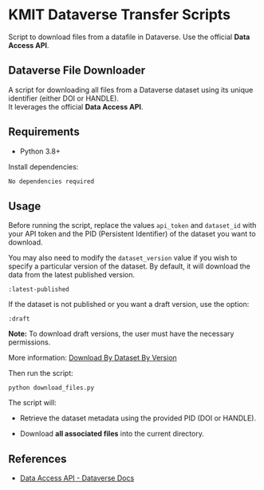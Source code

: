 # KMIT Dataverse Transfer Scripts

  
Script to download files from a datafile in Dataverse. Use the official **Data Access API**.


## Dataverse File Downloader

A script for downloading all files from a Dataverse dataset using its unique identifier (either DOI or HANDLE).  
It leverages the official **Data Access API**.

## Requirements

- Python 3.8+

Install dependencies:

```bash
No dependencies required
````

## 
##  Usage

Before running the script, replace the values `api_token` and `dataset_id` with your API token and the PID (Persistent Identifier) of the dataset you want to download.

You may also need to modify the `dataset_version` value if you wish to specify a particular version of the dataset. By default, it will download the data from the latest published version.

`:latest-published`

If the dataset is not published or you want a draft version, use the option:

`:draft`

**Note:** To download draft versions, the user must have the necessary permissions.

More information: [Download By Dataset By Version](https://guides.dataverse.org/en/5.6/api/dataaccess.html#id7)

Then run the script:
```
python download_files.py
```

The script will:

-   Retrieve the dataset metadata using the provided PID (DOI or HANDLE).
    
-   Download **all associated files** into the current directory.


## References
- [Data Access API - Dataverse Docs](https://guides.dataverse.org/en/5.6/api/dataaccess.html)
